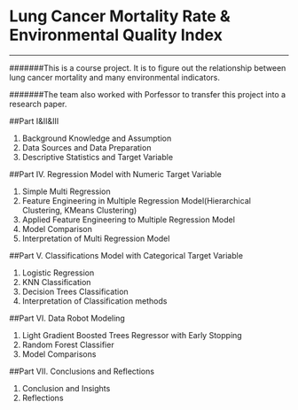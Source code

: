 Lung Cancer Mortality Rate & Environmental Quality Index
==============

****
#######This is a course project. It is to figure out the relationship between lung cancer mortality and many environmental indicators.

#######The team also worked with Porfessor to transfer this project into a research paper.

##Part I&II&III
1. Background Knowledge and Assumption
2. Data Sources and Data Preparation
3. Descriptive Statistics and Target Variable

##Part IV. Regression Model with Numeric Target Variable
1. Simple Multi Regression
2. Feature Engineering in Multiple Regression Model(Hierarchical Clustering, KMeans Clustering)
3. Applied Feature Engineering to Multiple Regression Model
4. Model Comparison
5. Interpretation of Multi Regression Model

##Part V. Classifications Model with Categorical Target Variable
1. Logistic Regression
2. KNN Classification
3. Decision Trees Classification
4. Interpretation of Classification methods

##Part VI. Data Robot Modeling
1. Light Gradient Boosted Trees Regressor with Early Stopping
2. Random Forest Classifier
3. Model Comparisons

##Part VII. Conclusions and Reflections
1. Conclusion and Insights
2. Reflections

